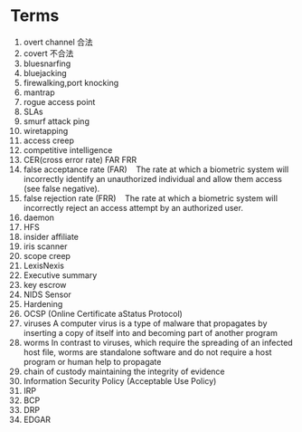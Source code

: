 ﻿# Terms #

1. overt channel 合法 
2. covert 不合法
3. bluesnarfing
4. bluejacking
5. firewalking,port knocking
6. mantrap
7. rogue access point
8. SLAs
9. smurf attack  ping
10. wiretapping
11. access creep
12. competitive intelligence
13. CER(cross error rate)  FAR FRR
14. false acceptance rate (FAR)    The rate at which a biometric system will incorrectly identify an unauthorized individual and allow them access (see false negative).
15. false rejection rate (FRR)    The rate at which a biometric system will incorrectly reject an access attempt by an authorized user.
16. daemon    
17. HFS
18. insider affiliate
19. iris scanner
20. scope creep
21. LexisNexis 
22. Executive summary
23. key escrow
24. NIDS Sensor 
25. Hardening
26. OCSP  (Online Certificate aStatus Protocol)
27. viruses		A computer virus is a type of malware that propagates by inserting a copy of itself into and becoming part of another program
28. worms		In contrast to viruses, which require the spreading of an infected host file, worms are standalone software and do not require a host program or human help to propagate
29. chain of custody 	maintaining the integrity of evidence
30. Information Security Policy (Acceptable Use Policy)	
31. IRP
32. BCP
33. DRP
34. EDGAR
